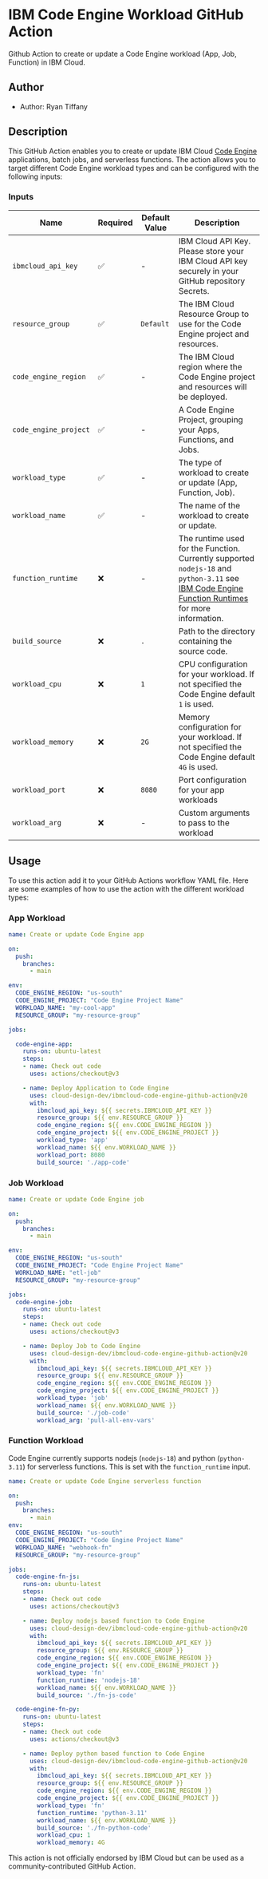 # IBM Code Engine Workload GitHub Action

Github Action to create or update a Code Engine workload (App, Job, Function) in IBM Cloud.

## Author

- Author: Ryan Tiffany

## Description

This GitHub Action enables you to create or update IBM Cloud [Code Engine](https://cloud.ibm.com/docs/codeengine?topic=codeengine-about) applications, batch jobs, and serverless functions. The action allows you to target different Code Engine workload types and can be configured with the following inputs:

### Inputs

| Name            | Required | Default Value |Description |
|-----------------|----------|---------------|----------------------------------------------------------------|
| `ibmcloud_api_key`    | ✅ | - | IBM Cloud API Key. Please store your IBM Cloud API key securely in your GitHub repository Secrets.|
| `resource_group`      | ✅ | `Default` | The IBM Cloud Resource Group to use for the Code Engine project and resources.|
| `code_engine_region`  | ✅ | - | The IBM Cloud region where the Code Engine project and resources will be deployed.|
| `code_engine_project` | ✅ | - | A Code Engine Project, grouping your Apps, Functions, and Jobs.|
| `workload_type`       | ✅ | - | The type of workload to create or update (App, Function, Job). |
| `workload_name`       | ✅ | - | The name of the workload to create or update.|
| `function_runtime`    | ❌ | - | The runtime used for the Function. Currently supported `nodejs-18` and `python-3.11` see [IBM Code Engine Function Runtimes](https://cloud.ibm.com/docs/codeengine?topic=codeengine-fun-runtime) for more information.|
| `build_source`        | ❌ | `.` | Path to the directory containing the source code. |
| `workload_cpu`        | ❌ | `1` | CPU configuration for your workload. If not specified the Code Engine default `1` is used. |
| `workload_memory`     | ❌ | `2G` | Memory configuration for your workload. If not specified the Code Engine default `4G` is used. |
| `workload_port`       | ❌ | `8080` | Port configuration for your app workloads |
| `workload_arg`        | ❌ | - | Custom arguments to pass to the workload |

## Usage

To use this action add it to your GitHub Actions workflow YAML file. Here are some examples of how to use the action with the different workload types:

### App Workload

```yaml
name: Create or update Code Engine app

on:
  push:
    branches:
      - main

env:
  CODE_ENGINE_REGION: "us-south"
  CODE_ENGINE_PROJECT: "Code Engine Project Name"
  WORKLOAD_NAME: "my-cool-app"
  RESOURCE_GROUP: "my-resource-group"

jobs:

  code-engine-app:
    runs-on: ubuntu-latest
    steps:
    - name: Check out code
      uses: actions/checkout@v3

    - name: Deploy Application to Code Engine
      uses: cloud-design-dev/ibmcloud-code-engine-github-action@v20
      with:
        ibmcloud_api_key: ${{ secrets.IBMCLOUD_API_KEY }}
        resource_group: ${{ env.RESOURCE_GROUP }}
        code_engine_region: ${{ env.CODE_ENGINE_REGION }}
        code_engine_project: ${{ env.CODE_ENGINE_PROJECT }}
        workload_type: 'app'
        workload_name: ${{ env.WORKLOAD_NAME }}
        workload_port: 8080
        build_source: './app-code'
```

### Job Workload

```yaml
name: Create or update Code Engine job

on:
  push:
    branches:
      - main

env:
  CODE_ENGINE_REGION: "us-south"
  CODE_ENGINE_PROJECT: "Code Engine Project Name"
  WORKLOAD_NAME: "etl-job"
  RESOURCE_GROUP: "my-resource-group"

jobs:
  code-engine-job:
    runs-on: ubuntu-latest
    steps:
    - name: Check out code
      uses: actions/checkout@v3

    - name: Deploy Job to Code Engine
      uses: cloud-design-dev/ibmcloud-code-engine-github-action@v20
      with:
        ibmcloud_api_key: ${{ secrets.IBMCLOUD_API_KEY }}
        resource_group: ${{ env.RESOURCE_GROUP }}
        code_engine_region: ${{ env.CODE_ENGINE_REGION }}
        code_engine_project: ${{ env.CODE_ENGINE_PROJECT }}
        workload_type: 'job'
        workload_name: ${{ env.WORKLOAD_NAME }}
        build_source: './job-code'
        workload_arg: 'pull-all-env-vars'
```

### Function Workload

Code Engine currently supports nodejs (`nodejs-18`) and python (`python-3.11`) for serverless functions. This is set with the `function_runtime` input.

```yaml
name: Create or update Code Engine serverless function

on:
  push:
    branches:
      - main
env:
  CODE_ENGINE_REGION: "us-south"
  CODE_ENGINE_PROJECT: "Code Engine Project Name"
  WORKLOAD_NAME: "webhook-fn"
  RESOURCE_GROUP: "my-resource-group"

jobs:
  code-engine-fn-js:
    runs-on: ubuntu-latest
    steps:
    - name: Check out code
      uses: actions/checkout@v3

    - name: Deploy nodejs based function to Code Engine
      uses: cloud-design-dev/ibmcloud-code-engine-github-action@v20
      with:
        ibmcloud_api_key: ${{ secrets.IBMCLOUD_API_KEY }}
        resource_group: ${{ env.RESOURCE_GROUP }}
        code_engine_region: ${{ env.CODE_ENGINE_REGION }}
        code_engine_project: ${{ env.CODE_ENGINE_PROJECT }}
        workload_type: 'fn'
        function_runtime: 'nodejs-18'
        workload_name: ${{ env.WORKLOAD_NAME }}
        build_source: './fn-js-code'

  code-engine-fn-py:
    runs-on: ubuntu-latest
    steps:
    - name: Check out code
      uses: actions/checkout@v3

    - name: Deploy python based function to Code Engine
      uses: cloud-design-dev/ibmcloud-code-engine-github-action@v20
      with:
        ibmcloud_api_key: ${{ secrets.IBMCLOUD_API_KEY }}
        resource_group: ${{ env.RESOURCE_GROUP }}
        code_engine_region: ${{ env.CODE_ENGINE_REGION }}
        code_engine_project: ${{ env.CODE_ENGINE_PROJECT }}
        workload_type: 'fn'
        function_runtime: 'python-3.11'
        workload_name: ${{ env.WORKLOAD_NAME }}
        build_source: './fn-python-code'
        workload_cpu: 1
        workload_memory: 4G
```

This action is not officially endorsed by IBM Cloud but can be used as a community-contributed GitHub Action.
